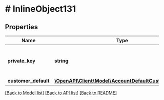 # # InlineObject131

## Properties

Name | Type | Description | Notes
------------ | ------------- | ------------- | -------------
**private_key** | **string** | API key required to validate your application |
**customer_default** | [**\OpenAPI\Client\Model\AccountDefaultCustomerDefault**](AccountDefaultCustomerDefault.md) |  | [optional]

[[Back to Model list]](../../README.md#models) [[Back to API list]](../../README.md#endpoints) [[Back to README]](../../README.md)
